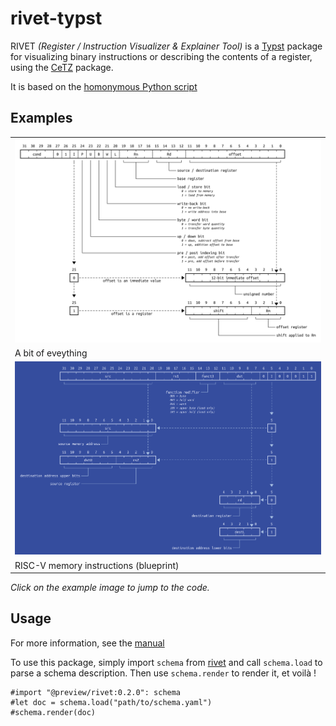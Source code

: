 # rivet-typst

RIVET _(Register / Instruction Visualizer & Explainer Tool)_ is a [Typst](https://typst.app) package for visualizing binary instructions or describing the contents of a register, using the [CeTZ](https://typst.app/universe/package/cetz) package.

It is based on the [homonymous Python script](https://git.kb28.ch/HEL/rivet/)

## Examples
<table>
  <tr>
    <td>
      <a href="./gallery/example1.typ">
        <img src="./gallery/example1.png" width="1000px">
      </a>
    </td>
  </tr>
  <tr>
    <td>A bit of eveything</td>
  </tr>
  <tr>
    <td>
      <a href="./gallery/example2.typ">
        <img src="./gallery/example2.png" width="1000px">
      </a>
    </td>
  </tr>
  <tr>
    <td>RISC-V memory instructions (blueprint)</td>
  </tr>
</table>

*Click on the example image to jump to the code.*

## Usage
For more information, see the [manual](manual.pdf)

To use this package, simply import `schema` from [rivet](https://typst.app/universe/package/rivet) and call `schema.load` to parse a schema description. Then use `schema.render` to render it, et voilà !
```typ
#import "@preview/rivet:0.2.0": schema
#let doc = schema.load("path/to/schema.yaml")
#schema.render(doc)
```